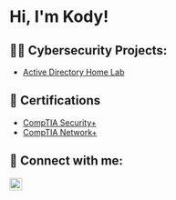 <h1>Hi, I'm Kody! </h1>

<h2>👨‍💻 Cybersecurity Projects:</h2>

- [Active Directory Home Lab](https://github.com/KodyTerrell/Active-Directory-Home-Lab)

<h2>📄 Certifications</h2>

- [CompTIA Security+](https://www.credly.com/badges/6c0318bc-fd8f-4a07-9bcd-88b534e86308/public_url)
- [CompTIA Network+](https://www.credly.com/badges/bc5ca476-d23a-4b46-8b7d-3775fec17b71/public_url)


<h2> 🤳 Connect with me:</h2>


[<img align="left" alt="KodyW | LinkedIn" width="22px" src="https://cdn.jsdelivr.net/npm/simple-icons@v3/icons/linkedin.svg" />][linkedin]

[linkedin]: https://www.linkedin.com/in/kody-whitehead-70939a19b/

<!--
**joshmadakor1/joshmadakor1** is a ✨ _special_ ✨ repository because its `README.md` (this file) appears on your GitHub profile.

